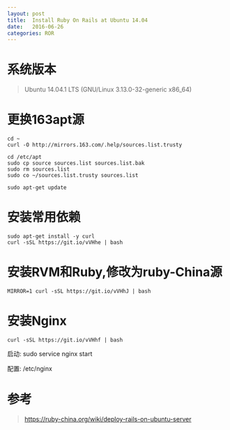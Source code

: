 ```yaml
---
layout: post
title:  Install Ruby On Rails at Ubuntu 14.04
date:   2016-06-26
categories: ROR
---
```



# 系统版本
> Ubuntu 14.04.1 LTS (GNU/Linux 3.13.0-32-generic x86_64)

# 更换163apt源

```
cd ~
curl -O http://mirrors.163.com/.help/sources.list.trusty

cd /etc/apt
sudo cp source sources.list sources.list.bak
sudo rm sources.list
sudo co ~/sources.list.trusty sources.list

sudo apt-get update
```

# 安装常用依赖

```
sudo apt-get install -y curl
curl -sSL https://git.io/vVHhe | bash
```

# 安装RVM和Ruby,修改为ruby-China源

` MIRROR=1 curl -sSL https://git.io/vVHhJ | bash `

# 安装Nginx

` curl -sSL https://git.io/vVHhf | bash `

启动: sudo service nginx start

配置: /etc/nginx

# 参考
> https://ruby-china.org/wiki/deploy-rails-on-ubuntu-server
